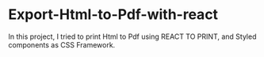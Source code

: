 # Export-Html-to-Pdf-with-react
In this project, I tried to print Html to Pdf using REACT TO PRINT, and Styled components as CSS Framework. 
